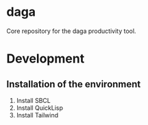 # daga
Core repository for the daga productivity tool.

# Development
## Installation of the environment
1. Install SBCL
2. Install QuickLisp
3. Install Tailwind
